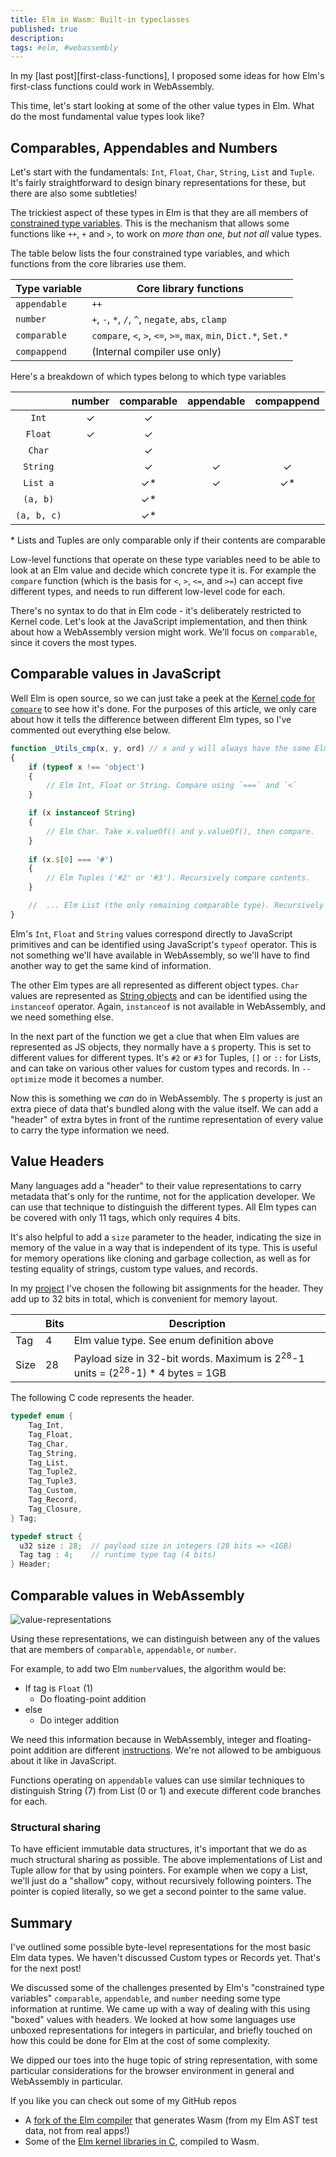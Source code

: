 ```yaml
---
title: Elm in Wasm: Built-in typeclasses
published: true
description: 
tags: #elm, #webassembly
---
```




In my [last post][first-class-functions], I proposed some ideas for how Elm's first-class functions could work in WebAssembly.

This time, let's start looking at some of the other value types in Elm. What do the most fundamental value types look like?



## Comparables, Appendables and Numbers

Let's start with the fundamentals: `Int`, `Float`, `Char`, `String`, `List` and `Tuple`. It's fairly straightforward to design binary representations for these, but there are also some subtleties!

The trickiest aspect of these types in Elm is that they are all members of [constrained type variables][guide-type-vars]. This is the mechanism that allows some functions like `++`, `+` and `>`, to work on *more than one, but not all* value types.

[guide-type-vars]: https://guide.elm-lang.org/types/reading_types.html#constrained-type-variables

The table below lists the four constrained type variables, and which functions from the core libraries use them.

| **Type variable** | **Core library functions**                                   |
| ----------------- | ------------------------------------------------------------ |
| `appendable`      | `++`                                                         |
| `number`          | `+`, `-`, `*`, `/`, `^`, `negate`, `abs`, `clamp`            |
| `comparable`      | `compare`, `<`, `>`, `<=`, `>=`, `max`, `min`, `Dict.*`, `Set.*` |
| `compappend`      | (Internal compiler use only)                                 |

Here's a breakdown of which types belong to which type variables

|             | **number** | **comparable** | **appendable** | **compappend** |
| :---------: | :--------: | :------------: | :------------: | :------------: |
|    `Int`    |     ✓      |       ✓        |                |                |
|   `Float`   |     ✓      |       ✓        |                |                |
|   `Char`    |            |       ✓        |                |                |
|  `String`   |            |       ✓        |       ✓        |       ✓        |
|  `List a`   |            |      ✓\*       |       ✓        |      ✓\*       |
|  `(a, b)`   |            |      ✓\*       |                |                |
| `(a, b, c)` |            |      ✓\*       |                |                |

\* Lists and Tuples are only comparable only if their contents are comparable



Low-level functions that operate on these type variables need to be able to look at an Elm value and decide which concrete type it is. For example the `compare` function (which is the basis for  `<`, `>`, `<=`, and `>=`) can accept five different types, and needs to run different low-level code for each.

There's no syntax to do that in Elm code - it's deliberately restricted to Kernel code. Let's look at the JavaScript implementation, and then think about how a WebAssembly version might work. We'll focus on `comparable`, since it covers the most types.



## Comparable values in JavaScript 

Well Elm is open source, so we can just take a peek at the [Kernel code for `compare`][GitHub] to see how it's done. For the purposes of this article, we only care about how it tells the difference between different Elm types, so I've commented out everything else below.

[GitHub]: https://github.com/elm/core/blob/master/src/Elm/Kernel/Utils.js#L87-L120

```js
function _Utils_cmp(x, y, ord) // x and y will always have the same Elm type in a compiled program
{
	if (typeof x !== 'object')
	{
        // Elm Int, Float or String. Compare using `===` and `<`
	}

	if (x instanceof String)
	{
		// Elm Char. Take x.valueOf() and y.valueOf(), then compare.
	}
	
	if (x.$[0] === '#')
	{
		// Elm Tuples ('#2' or '#3'). Recursively compare contents.
	}

    //  ... Elm List (the only remaining comparable type). Recursively compare elements.
}
```

Elm's `Int`, `Float` and `String` values correspond directly to JavaScript primitives and can be identified using JavaScript's `typeof` operator. This is not something we'll have available in WebAssembly, so we'll have to find another way to get the same kind of information.

The other Elm types are all represented as different object types. `Char` values are represented as [String objects][string-objects] and can be identified using the `instanceof` operator. Again, `instanceof` is not available in WebAssembly, and we need something else.

In the next part of the function we get a clue that when Elm values are represented as JS objects, they normally have a `$` property. This is set to different values for different types. It's `#2` or `#3` for Tuples, `[]` or `::` for Lists, and can take on various other values for custom types and records. In `--optimize` mode it becomes a number.

Now this is something we _can_ do in WebAssembly. The `$` property is just an extra piece of data that's bundled along with the value itself. We can add a "header" of extra bytes in front of the runtime representation of every value to carry the type information we need.

[string-objects]: https://developer.mozilla.org/en-US/docs/Web/JavaScript/Reference/Global_Objects/String#Distinction_between_string_primitives_and_String_objects



## Value Headers

Many languages add a "header" to their value representations to carry metadata that's only for the runtime, not for the application developer. We can use that technique to distinguish the different types. All Elm types can be covered with only 11 tags, which only requires 4 bits.

It's also helpful to add a `size` parameter to the header, indicating the size in memory of the value in a way that is independent of its type. This is useful for memory operations like cloning and garbage collection, as well as for testing equality of strings, custom type values, and records.

In my [project][src-types-h] I've chosen the following bit assignments for the header. They add up to 32 bits in total, which is convenient for memory layout.

|      | Bits | Description                                                  |
| ---- | ---- | ------------------------------------------------------------ |
| Tag  | 4    | Elm value type. See enum definition above                    |
| Size | 28   | Payload size in 32-bit words. Maximum is 2<sup>28</sup>-1 units = (2<sup>28</sup>-1) * 4 bytes = 1GB |

[post-mvp-wasm]: https://hacks.mozilla.org/2018/10/webassemblys-post-mvp-future/
[src-types-h]: https://github.com/brian-carroll/elm_c_wasm/blob/master/src/kernel/types.h

The following C code represents the header.

```c
typedef enum {
    Tag_Int,
    Tag_Float,
    Tag_Char,
    Tag_String,
    Tag_List,
    Tag_Tuple2,
    Tag_Tuple3,
    Tag_Custom,
    Tag_Record,
    Tag_Closure,
} Tag;

typedef struct {
  u32 size : 28;  // payload size in integers (28 bits => <1GB)
  Tag tag : 4;    // runtime type tag (4 bits)
} Header;
```

## Comparable values in WebAssembly

![value-representations](./images/value-representations.png)
 

Using these representations, we can distinguish between any of the values that are members of `comparable`, `appendable`, or `number`.

For example, to add two Elm `number`values, the algorithm would be:

- If tag is `Float` (1)
  - Do floating-point addition
- else
  - Do integer addition

We need this information because in WebAssembly, integer and floating-point addition are different [instructions](https://webassembly.github.io/spec/core/syntax/instructions.html#numeric-instructions). We're not allowed to be ambiguous about it like in JavaScript.

Functions operating on `appendable` values can use similar techniques to distinguish String (7) from List (0 or 1) and execute different code branches for each.



### Structural sharing

To have efficient immutable data structures, it's important that we do as much structural sharing as possible. The above implementations of List and Tuple allow for that by using pointers. For example when we copy a List, we'll just do a "shallow" copy, without recursively following pointers. The pointer is copied literally, so we get a second pointer to the same value.





## Summary

I've outlined some possible byte-level representations for the most basic Elm data types. We haven't discussed Custom types or Records yet. That's for the next post!

We discussed some of the challenges presented by Elm's "constrained type variables" `comparable`,  `appendable`, and `number` needing some type information at runtime. We came up with a way of dealing with this using "boxed" values with headers. We looked at how some languages use unboxed representations for integers in particular, and briefly touched on how this could be done for Elm at the cost of some complexity.

We dipped our toes into the huge topic of string representation, with some particular considerations for the browser environment in general and WebAssembly in particular.



If you like you can check out some of my GitHub repos

- A [fork of the Elm compiler](https://github.com/brian-carroll/elm-compiler) that generates Wasm (from my Elm AST test data, not from real apps!)
- Some of the [Elm kernel libraries in C](https://github.com/brian-carroll/elm_c_wasm), compiled to Wasm.